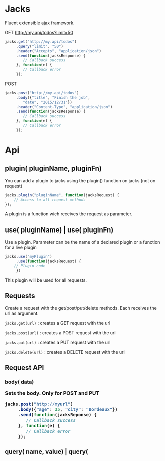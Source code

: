 # Jacks
Fluent extensible ajax framework.

GET http://my.api/todos?limit=50
```Javascript
jacks.get("http://my.api/todos")
     .query("limit", "50")
     .header("Accepts", "application/json")
     .send(function(jacksResponse) {
     	// Callback success
     }, function(e) {
     	// Callback error
     });
```

POST 
```Javascript
jacks.post("http://my.api/todos")
     .body({"title", "Finish the job", 
	    "date", "2015/12/31"})
     .header("Content-Type", "application/json")
     .send(function(jacksResponse) {
     	// Callback success
     }, function(e) {
     	// Callback error
     });
```

# Api
## plugin(<String> pluginName, <Function> pluginFn)
You can add a plugin to jacks using the plugin() function on jacks (not on request)
```javascript
jacks.plugin("pluginName", function(jacksRequest) {
	// Access to all request methods
});
```
A plugin is a function wich receives the request as parameter.

## use(<String> pluginName) | use(<Function> pluginFn)
Use a plugin. Parameter can be the name of a declared plugin or a function for a live plugin
```Javascript
jacks.use("myPlugin")
     .use(function(jacksRequest) {
	// Plugin code
     })
```
This plugin will be used for all requests.

## Requests
Create a request with the get/post/put/delete methods. Each receives the url as argument.

```jacks.get(url)``` : creates a GET request with the url

```jacks.post(url)``` : creates a POST request with the url

```jacks.put(url)``` : creates a PUT request with the url

```jacks.delete(url)``` : creates a DELETE request with the url

## Request API
### body(<Object> data)
Sets the body. Only for POST and PUT
```Javascript
jacks.post("http://myurl")
     .body({"age": 35, "city": "Bordeaux"})
     .send(function(jacksReponse) {
     	// Callback success
     }, function(e) {
     	// Callback error
     });
```

### query(<String> name, <String> value) | query(<object> params)
Add query parameters. Will concatenate the query parameters to the URL.
```Javascript
jacks.get("http://myurl")
     .query("age", "35")
     .query({"age": 35, "city": "Bordeaux"})
     .send(function(jacksReponse) {
     	// Callback success
     }, function(e) {
     	// Callback error
     });
```

### header(<String> name, <String> value)
Add a request header.
```Javascript
jacks.get("http://myurl")
     .header("X-MY-HEADER", "foo")
```

### use(<String> pluginName) | use(<Function> pluginFn)
Use a plugin. Parameter can be the name of a declared plugin or a function for a live plugin
```Javascript
jacks.get("http://myurl")
     .use("myPlugin")
     .use(function(jacksRequest) {
	// Plugin code
     })
```
The plugin will be used for this request only.

### send(<Function> callback, <function> error)
Sends the request.

The callback function will receive a JacksResponse object witch contains
```Javascript
{
	status : <http status code>,
	statusText : <http status text>,
	responseText : <raw response body>,
	response : <parsed response body. The parser is selected with Content-Type header. If no parser is found, will contain the raw response body>
	headers : <response headers>
}
```

